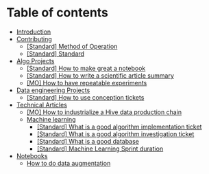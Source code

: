 # Table of contents

* [Introduction](README.md)
* [Contributing](contributing/README.md)
  * [\[Standard\] Method of Operation](contributing/mo.s.md)
  * [\[Standard\] Standard](contributing/standard.s.md)
* [Algo Projects](algo-projects/README.md)
  * [\[Standard\] How to make great a notebook](algo-projects/make-great-notebook.s.md)
  * [\[Standard\] How to write a scientific article summary](algo-projects/write-an-article-summary.s.md)
  * [\[MO\] How to have repeatable experiments](algo-projects/how-to-have-repeatable-experiments.mo.md)
* [Data engineering Projects](data-engineering-projects/README.md)
  * [\[Standard\] How to use conception tickets](data-engineering-projects/how-to-use-conception-tickets.s.md)
* [Technical Articles](technical-articles/README.md)
  * [\[MO\] How to industrialize a Hive data production chain](technical-articles/hive-data-production-chain.md)
  * [Machine learning](technical-articles/machine-learning/README.md)
    * [\[Standard\] What is a good algorithm implementation ticket](technical-articles/machine-learning/algorithm-implementation-ticket.md)
    * [\[Standard\] What is a good algorithm investigation ticket](technical-articles/machine-learning/algorithm-investigation-ticket.md)
    * [\[Standard\] What is a good database](technical-articles/machine-learning/good-database.md)
    * [\[Standard\] Machine Learning Sprint duration](technical-articles/machine-learning/sprint-duration.md)
* [Notebooks](notebooks/README.md)
  * [How to do data augmentation](notebooks/data-augmentation.md)

